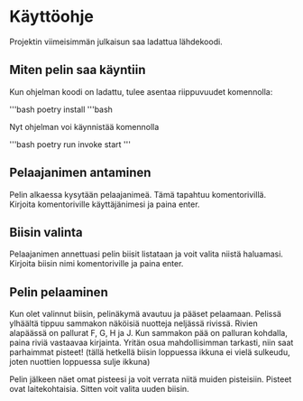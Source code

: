 # Käyttöohje

Projektin viimeisimmän julkaisun saa ladattua lähdekoodi.

## Miten pelin saa käyntiin

Kun ohjelman koodi on ladattu, tulee asentaa riippuvuudet komennolla:

'''bash
poetry install
'''bash

Nyt ohjelman voi käynnistää komennolla

'''bash
poetry run invoke start
'''

## Pelaajanimen antaminen

Pelin alkaessa kysytään pelaajanimeä. Tämä tapahtuu komentorivillä. Kirjoita komentoriville käyttäjänimesi ja paina enter.

## Biisin valinta

Pelaajanimen annettuasi pelin biisit listataan ja voit valita niistä haluamasi. Kirjoita biisin nimi komentoriville ja paina enter.

## Pelin pelaaminen

Kun olet valinnut biisin, pelinäkymä avautuu ja pääset pelaamaan. Pelissä ylhäältä tippuu sammakon näköisiä nuotteja neljässä rivissä. Rivien alapäässä on pallurat F, G, H ja J. Kun sammakon pää on palluran kohdalla, paina riviä vastaavaa kirjainta. Yritän osua mahdollisimman tarkasti, niin saat parhaimmat pisteet!
(tällä hetkellä biisin loppuessa ikkuna ei vielä sulkeudu, joten nuottien loppuessa sulje ikkuna)

Pelin jälkeen näet omat pisteesi ja voit verrata niitä muiden pisteisiin. Pisteet ovat laitekohtaisia. Sitten voit valita uuden biisin.